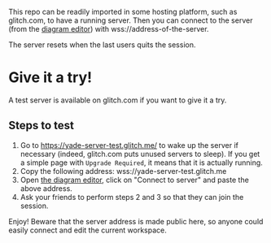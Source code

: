 This repo can be readily imported in some hosting platform, such as glitch.com, to have a running server.
Then you can connect to the server (from the [diagram editor](https://amblafont.github.io/graph-editor/index.html)) with wss://address-of-the-server.

The server resets when the last users quits the session.

# Give it a try!

A test server is available on glitch.com if you want to give it a try.

## Steps to test 

1. Go to https://yade-server-test.glitch.me/ to wake up the server if necessary (indeed, glitch.com puts unused servers to sleep). If you get a simple page with `Upgrade Required`, it means that it is actually running.
2. Copy the following address: wss://yade-server-test.glitch.me
3. Open [the diagram editor](https://amblafont.github.io/graph-editor/index.html), click on "Connect to server" and paste the above address. 
4. Ask your friends to perform steps 2 and 3 so that they can join the session.

Enjoy! Beware that the server address is made public here, so anyone could easily connect and edit the current workspace.
